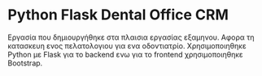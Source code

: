 # Python Flask Dental Office CRM
 
Εργασία που δημιουργήθηκε στα πλαισια εργασίας εξαμηνου. Αφορα τη κατασκευη ενος πελατολογιου για ενα οδοντιατρίο.  Χρησιμοποιηθηκε Python με Flask για το backend ενω για το frontend χρησιμοποιηθηκε Bootstrap.
